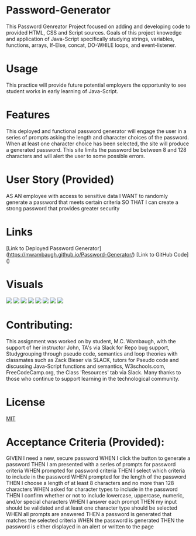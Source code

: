 # Password-Generator
This Password Genreator Project focused on adding and developing code to provided HTML, CSS and Script sources. Goals of this project  knowedge and application of Java-Script specifically studying strings, variables, functions, arrays, If-Else, concat, DO-WHILE loops, and event-listener. 

# Usage
 This practice will provide future potential employers the opportunity to see student works in early learning of Java-Script. 

# Features
This deployed and functional password generator will engage the user in a series of prompts asking the length and character choices of the password. When at least one character choice has been selected, the site will produce a generated password. This site limits the password be between 8 and 128 characters and will alert the user to some possible errors. 

# User Story (Provided)
AS AN employee with access to sensitive data
I WANT to randomly generate a password that meets certain criteria
SO THAT I can create a strong password that provides greater security

# Links
[Link to Deployed Password Generator] (https://mwambaugh.github.io/Password-Generator/) 
[Link to GitHub Code] ()

# Visuals 
![](./assets/passwordpics/Screenshot%202022-10-17%20124200.png)
![](./assets/passwordpics/2.png)
![](./assets/passwordpics/3.png)
![](./assets/passwordpics/4.png)
![](./assets/passwordpics/5.png)
![](./assets/passwordpics/6.png)
![](./assets/passwordpics/7.png)
![](./assets/passwordpics/8.png)

# Contributing:
This assignment was worked on by student, M.C. Wambaugh, with the support of her instructor John, TA's via Slack for Repo bug support, Studygrouping through pseudo code, semantics and loop theories with classmates such as Zack Bieser via SLACK, tutors for Pseudo code and discussing Java-Script functions and semantics, W3schools.com, FreeCodeCamp.org, the Class 'Resources' tab via Slack. Many thanks to those who continue to support learning in the technological community.

# License 
[MIT](https://choosealicense.com/licenses/mit/) 

# Acceptance Criteria (Provided): 
GIVEN I need a new, secure password
WHEN I click the button to generate a password
THEN I am presented with a series of prompts for password criteria
WHEN prompted for password criteria
THEN I select which criteria to include in the password
WHEN prompted for the length of the password
THEN I choose a length of at least 8 characters and no more than 128 characters
WHEN asked for character types to include in the password
THEN I confirm whether or not to include lowercase, uppercase, numeric, and/or special characters
WHEN I answer each prompt
THEN my input should be validated and at least one character type should be selected
WHEN all prompts are answered
THEN a password is generated that matches the selected criteria
WHEN the password is generated
THEN the password is either displayed in an alert or written to the page